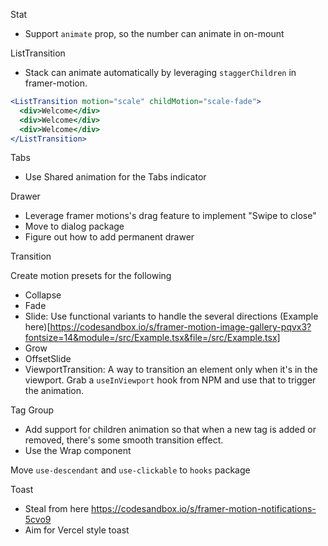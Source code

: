 Stat

- Support `animate` prop, so the number can animate in on-mount

ListTransition

- Stack can animate automatically by leveraging `staggerChildren` in
  framer-motion.

```jsx
<ListTransition motion="scale" childMotion="scale-fade">
  <div>Welcome</div>
  <div>Welcome</div>
  <div>Welcome</div>
</ListTransition>
```

Tabs

- Use Shared animation for the Tabs indicator

Drawer

- Leverage framer motions's drag feature to implement "Swipe to close"
- Move to dialog package
- Figure out how to add permanent drawer

Transition

Create motion presets for the following

- Collapse
- Fade
- Slide: Use functional variants to handle the several directions (Example
  here)[https://codesandbox.io/s/framer-motion-image-gallery-pqvx3?fontsize=14&module=/src/Example.tsx&file=/src/Example.tsx]
- Grow
- OffsetSlide
- ViewportTransition: A way to transition an element only when it's in the
  viewport. Grab a `useInViewport` hook from NPM and use that to trigger the
  animation.

Tag Group

- Add support for children animation so that when a new tag is added or removed,
  there's some smooth transition effect.
- Use the Wrap component

Move `use-descendant` and `use-clickable` to `hooks` package

Toast

- Steal from here https://codesandbox.io/s/framer-motion-notifications-5cvo9
- Aim for Vercel style toast
